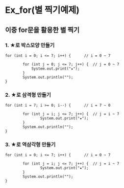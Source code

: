 # Ex_for(별 찍기예제)

## 이중 for문을 활용한 별 찍기

### **1. ★로 박스모양 만들기**

```
for (int i = 0; i <= 7; i++) {		// i = 0 ~ 7

		for (int j = 0; j <= 7; j++) {	// j = 0 ~ 7
		    System.out.print("★");
		}
		System.out.println("");
}
```


### **2. ★로 삼격형 만들기**

```
for (int i = 7; i >= 0; i--) {		// i = 7 ~ 0 

		for (int j = i; j <= 7; j++) {	// j = i ~ 7
				System.out.print("★");
		}
		System.out.println("");
}
```

### **3. ★로 역삼각형 만들기**

```
for (int i = 0; i <= 7; i++) {		// i = 0 ~ 7

		for (int j = i; j <= 7; j++) {  // j = i ~ 7
				System.out.print("★");
		}
		System.out.println("");
}
 ```
 
 

